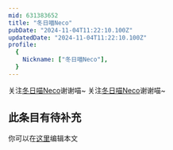 ```yaml
---
mid: 631383652
title: "冬日喵Neco"
pubDate: "2024-11-04T11:22:10.100Z"
updatedDate: "2024-11-04T11:22:10.100Z"
profile:
  {
    Nickname: ["冬日喵Neco"],
  }
---
```


关注[冬日喵Neco](https://space.bilibili.com/631383652)谢谢喵~ 关注[冬日喵Neco](https://space.bilibili.com/631383652)谢谢喵~

## 此条目有待补充
你可以在[这里](https://github.com/Yuhanawa/VTuber.ICU-Content/edit/master/v/冬日喵Neco/index.md)编辑本文
